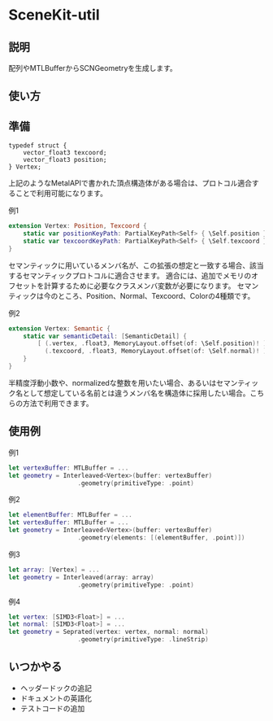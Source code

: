 # SceneKit-util

## 説明

配列やMTLBufferからSCNGeometryを生成します。

## 使い方

## 準備

``` Metal
typedef struct {
    vector_float3 texcoord;
    vector_float3 position;
} Vertex;
```

上記のようなMetalAPIで書かれた頂点構造体がある場合は、プロトコル適合することで利用可能になります。

例1
``` Swift
extension Vertex: Position, Texcoord {
    static var positionKeyPath: PartialKeyPath<Self> { \Self.position }
    static var texcoordKeyPath: PartialKeyPath<Self> { \Self.texcoord }
}
```

セマンティックに用いているメンバ名が、この拡張の想定と一致する場合、該当するセマンティックプロトコルに適合させます。
適合には、追加でメモリのオフセットを計算するために必要なクラスメンバ変数が必要になります。
セマンティックは今のところ、Position、Normal、Texcoord、Colorの4種類です。

例2
``` Swift
extension Vertex: Semantic {
    static var semanticDetail: [SemanticDetail] {
        [ (.vertex, .float3, MemoryLayout.offset(of: \Self.position)! ),
          (.texcoord, .float3, MemoryLayout.offset(of: \Self.normal)! ) ]
    }
}
```

半精度浮動小数や、normalizedな整数を用いたい場合、あるいはセマンティック名として想定している名前とは違うメンバ名を構造体に採用したい場合。こちらの方法で利用できます。


## 使用例

例1
``` Swift
let vertexBuffer: MTLBuffer = ...
let geometry = Interleaved<Vertex>(buffer: vertexBuffer)
                   .geometry(primitiveType: .point)
```

例2
``` Swift
let elementBuffer: MTLBuffer = ...
let vertexBuffer: MTLBuffer = ...
let geometry = Interleaved<Vertex>(buffer: vertexBuffer)
                   .geometry(elements: [(elementBuffer, .point)])
```

例3
``` Swift
let array: [Vertex] = ...
let geometry = Interleaved(array: array)
                   .geometry(primitiveType: .point)
```

例4
``` Swift
let vertex: [SIMD3<Float>] = ...
let normal: [SIMD3<Float>] = ...
let geometry = Seprated(vertex: vertex, normal: normal)
                   .geometry(primitiveType: .lineStrip)
```

## いつかやる

- ヘッダードックの追記
- ドキュメントの英語化
- テストコードの追加
